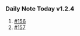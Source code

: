 ### Daily Note Today v1.2.4


1. [#156](https://github.com/frostime/siyuan-dailynote-today/issues/156)
2. [#157](https://github.com/frostime/siyuan-dailynote-today/issues/157)
